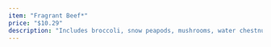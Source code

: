 ```yaml
---
item: "Fragrant Beef*"
price: "$10.29"
description: "Includes broccoli, snow peapods, mushrooms, water chestnuts, bamboo shoots, onions"
---
```

